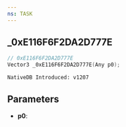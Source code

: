 ```yaml
---
ns: TASK
---
```

## _0xE116F6F2DA2D777E

```c
// 0xE116F6F2DA2D777E
Vector3 _0xE116F6F2DA2D777E(Any p0);
```

```
NativeDB Introduced: v1207
```

## Parameters
* **p0**:
